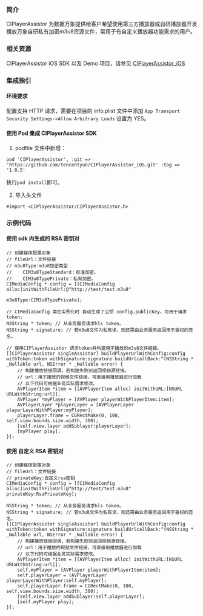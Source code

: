 ### 简介
CIPlayerAssistor 为数据万象提供给客户希望使用第三方播放器或自研播放器开发播放万象自研私有加密m3u8资源文件，常用于有自定义播放器功能需求的用户。

### 相关资源
CIPlayerAssistor iOS SDK 以及 Demo 项目，请参见 [CIPlayerAssistor_iOS](https://github.com/tencentyun/CIPlayerAssistor_iOS)

### 集成指引
#### 环境要求
配置支持 HTTP 请求，需要在项目的 info.plist 文件中添加 `App Transport Security Settings->Allow Arbitrary Loads` 设置为 YES。

#### 使用 Pod 集成 CIPlayerAssistor SDK
1. podfile 文件中新增：
```
pod 'CIPlayerAssistor', :git => 'https://github.com/tencentyun/CIPlayerAssistor_iOS.git' :tag => '1.0.5'
```
执行`pod install`即可。

2. 导入头文件
```
#import <CIPlayerAssistor/CIPlayerAssistor.h>
```

### 示例代码

#### 使用 sdk 内生成的 RSA 密钥对
```
// 创建媒体配置对象
// fileUrl：文件链接
// m3u8Type:m3u8加密类型
//    CIM3u8TypeStandard：标准加密。
//    CIM3u8TypePrivate：私有加密。
CIMediaConfig * config = [[CIMediaConfig alloc]initWithFileUrl:@"http://test/test.m3u8"
                                             m3u8Type:CIM3u8TypePrivate];

// CIMediaConfig 类在实例化时 自动生成了公钥 config.publicKey，可用于请求token;  
NSString * token; // 从业务服务请求hls token。
NSString * signature; // 若m3u8文件为私有读，则还需由业务服务返回用于鉴权的签名。

// 使用CIPlayerAssistor 请求token并构建用于播放的m3u8文件链接。
[[CIPlayerAssistor singleAssistor] buildPlayerUrlWithConfig:config withToken:token withSignature:signature buildUrlcallBack:^(NSString * _Nullable url, NSError * _Nullable error) {
    // 构建播放链接回调，若构建失败则返回视频源链接。
    // url：用于播放的视频文件链接，可直接用播放器进行加载
    // 以下代码可根据业务实际需求修改。
    AVPlayerItem *item = [[AVPlayerItem alloc] initWithURL:[NSURL URLWithString:url]];
    AVPlayer *myPlayer = [AVPlayer playerWithPlayerItem:item];
    AVPlayerLayer *playerLayer = [AVPlayerLayer playerLayerWithPlayer:myPlayer];
    playerLayer.frame = CGRectMake(0, 100, self.view.bounds.size.width, 300);
    [self.view.layer addSublayer:playerLayer];
    [myPlayer play];
}];

```

#### 使用 自定义 RSA 密钥对

```
// 创建媒体配置对象
// fileUrl：文件链接
// privateKey:自定义rsa密钥
CIMediaConfig * config = [[CIMediaConfig alloc]initWithFileUrl:@"http://test/test.m3u8" privateKey:RsaPrivateKey];

NSString * token; // 从业务服务请求hls token。
NSString * signature; // 若m3u8文件为私有读，则还需由业务服务返回用于鉴权的签名。
[[CIPlayerAssistor singleAssistor] buildPlayerUrlWithConfig:config withToken:token withSignature:signature buildUrlcallBack:^(NSString * _Nullable url, NSError * _Nullable error) {
    // 构建播放链接回调，若构建失败则返回视频源链接。
    // url：用于播放的视频文件链接，可直接用播放器进行加载
    // 以下代码可根据业务实际需求修改。
    AVPlayerItem *item = [[AVPlayerItem alloc] initWithURL:[NSURL URLWithString:url]];
    self.myPlayer = [AVPlayer playerWithPlayerItem:item];
    self.playerLayer = [AVPlayerLayer playerLayerWithPlayer:self.myPlayer];
    self.playerLayer.frame = CGRectMake(0, 100, self.view.bounds.size.width, 300);
    [self.view.layer addSublayer:self.playerLayer];
    [self.myPlayer play];
}];
```
